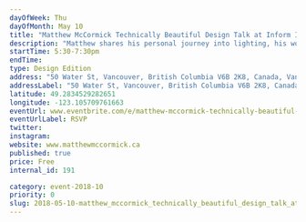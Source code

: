 ```yaml
---
dayOfWeek: Thu
dayOfMonth: May 10
title: "Matthew McCormick Technically Beautiful Design Talk at Inform Interiors"
description: "Matthew shares his personal journey into lighting, his work, and inspiration since he created his eponymous studio in 2013."
startTime: 5:30-7:30pm
endTime: 
type: Design Edition
address: "50 Water St, Vancouver, British Columbia V6B 2K8, Canada, Vancouver, BC, Canada"
addressLabel: "50 Water St, Vancouver, British Columbia V6B 2K8, Canada"
latitude: 49.2834529282651
longitude: -123.105709761663
eventUrl: www.eventbrite.com/e/matthew-mccormick-technically-beautiful-tickets-44380256542
eventUrlLabel: RSVP
twitter: 
instagram: 
website: www.matthewmccormick.ca
published: true
price: Free
internal_id: 191

category: event-2018-10
priority: 0
slug: 2018-05-10-matthew_mccormick_technically_beautiful_design_talk_at_inform_interiors
---
```

